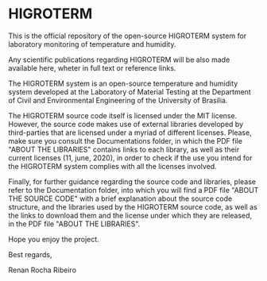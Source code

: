 # HIGROTERM
This is the official repository of the open-source HIGROTERM system for laboratory monitoring of temperature and humidity.

Any scientific publications regarding HIGROTERM will be also made available here, wheter in full text or reference links.

The HIGROTERM system is an open-source temperature and humidity system developed at the Laboratory of Material Testing at the Department of Civil and Environmental Engineering of the University of Brasília.

The HIGROTERM source code itself is licensed under the MIT license. However, the source code makes use of external libraries developed by third-parties that are licensed under a myriad of different licenses. Please, make sure you consult the Documentations folder, in which the PDF file "ABOUT THE LIBRARIES" contains links to each library, as well as their current licenses (11, june, 2020), in order to check if the use you intend for the HIGROTERM system complies with all the licenses involved.

Finally, for further guidance regarding the source code and libraries, please refer to the Documentation folder, into which you will find a PDF file "ABOUT THE SOURCE CODE" with a brief explanation about the source code structure, and the libraries used by the HIGROTERM source code, as well as the links to download them and the license under which they are released, in the PDF file "ABOUT THE LIBRARIES".

Hope you enjoy the project.

Best regards,

Renan Rocha Ribeiro
